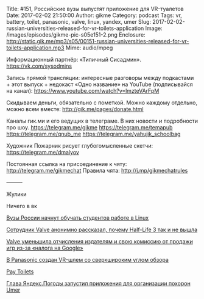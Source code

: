 Title: #151, Российские вузы выпустят приложение для VR-туалетов
Date: 2017-02-02 21:50:00
Author: gikme
Category: podcast
Tags: vr, battery, toilet, panasonic, valve, linux, yandex, umer
Slug: 2017-02-02-russian-universities-released-for-vr-toilets-application
Image: /images/episodes/gikme-pic-s05e151-2.png
Enclosure: http://static.gik.me/mp3/s05/00151-russian-universities-released-for-vr-toilets-application.mp3
Mime: audio/mpeg


Информационный партнёр:
«Типичный Сисадмин».
<https://vk.com/sysodmins>

Запись прямой трансляции: интересные разговоры между подкастами + этот выпуск + недокаст «Одно название» на YouTube (подписывайся на канал):
<https://www.youtube.com/watch?v=lmzteVArFpM>

Скидываем деньги, обязательно с пометкой.
Можно каждому отдельно, можно всем вместе:
<http://gik.me/pages/donate.html>

Каналы гик.ми и его ведущих в телеграме. В них новости и подробности про шоу.
<https://telegram.me/gikme>
<https://telegram.me/temapub>
<https://telegram.me/qnub_me>
<https://telegram.me/yahujik_schoolbag>

Художник Пожарник рисует глубогомысленные скетчи:
<https://telegram.me/dmalyov>

Постоянная ссылка на присоединение к чяту: <http://telegram.me/gikmechat>
Правила чята: <http://j.mp/gikmechatrules>

———

Жулики

Ничего в вк

[Вузы России начнут обучать студентов работе в Linux](https://geektimes.ru/post/284458/)

[Сотрудник Valve анонимно рассказал, почему Half-Life 3 так и не вышла](https://dtf.ru/3441-sotrudnik-valve-anonimno-rasskazal-pochemu-half-life-3-tak-i-ne-vyshla)

[Valve уменьшила отчисления издателям и свою комиссию от продажи игр из-за «налога на Google»](https://vc.ru/n/valve-googletax)

[В Panasonic создан VR-шлем со сверхшироким углом обзора](https://3dnews.ru/945721/)

[Pay Toilets](https://stallman.org/pay-toilets.html)

[Глава Яндекс.Погоды запустил приложения для организации похорон Umer](https://roem.ru/12-01-2017/240286/umer/)




